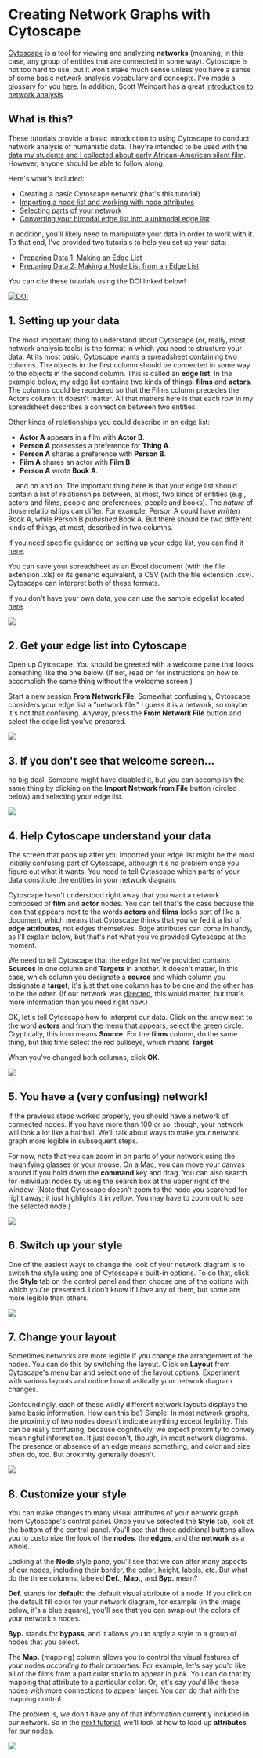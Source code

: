# Creating Network Graphs with Cytoscape

[Cytoscape](http://www.cytoscape.org/?gclid=CjwKEAjwsMu5BRD7t57R1P2HwBgSJABrtj-R-qVRQblhiMF7UjtuOoE7qYEOXXN9AGOtC7dThG8KZhoCKiHw_wcB) is a tool for viewing and analyzing **networks** (meaning, in this case, any group of entities that are connected in some way). Cytoscape is not too hard to use, but it won't make much sense unless you have a sense of some basic network analysis vocabulary and concepts. I've made a glossary for you [here](https://github.com/miriamposner/network_analysis_workshop/blob/master/social-network-glossary.md). In addition, Scott Weingart has a great [introduction to network analysis](http://journalofdigitalhumanities.org/1-1/demystifying-networks-by-scott-weingart/).

## What is this?
These tutorials provide a basic introduction to using Cytoscape to conduct network analysis of humanistic data. They're intended to be used with the [data my students and I collected about early African-American silent film](http://dhbasecamp.humanities.ucla.edu/afamfilm/the-data/). However, anyone should be able to follow along.

Here's what's included:
* Creating a basic Cytoscape network (that's this tutorial)
* [Importing a node list and working with node attributes](working-with-attributes.md)
* [Selecting parts of your network](working-with-selections.md)
* [Converting your bimodal edge list into a unimodal edge list](get-a-unimodal-network.md)

In addition, you'll likely need to manipulate your data in order to work with it. To that end, I've provided two tutorials to help you set up your data:

* [Preparing Data 1: Making an Edge List](preparing-data-1-making-an-edge-list.md)
* [Preparing Data 2: Making a Node List from an Edge List](preparing-data-2-making-a-node-list-from-an-edge-list.md)

You can cite these tutorials using the DOI linked below!

[![DOI](https://zenodo.org/badge/doi/10.5281/zenodo.56245.svg)](http://dx.doi.org/10.5281/zenodo.56245)


## 1. Setting up your data

The most important thing to understand about Cytoscape (or, really, most network analysis tools) is the format in which you need to structure your data. At its most basic, Cytoscape wants a spreadsheet containing two columns. The objects in the first column should be connected in some way to the objects in the second column. This is called an **edge list**. In the example below, my edge list contains two kinds of things: **films** and **actors**. The columns could be reordered so that the Films column precedes the Actors column; it doesn't matter. All that matters here is that each row in my spreadsheet describes a connection between two entities.

Other kinds of relationships you could describe in an edge list:

* **Actor A** appears in a film with **Actor B**.
* **Person A** possesses a preference for **Thing A**.
* **Person A** shares a preference with **Person B**.
* **Film A** shares an actor with **Film B**.
* **Person A** wrote **Book A**.

... and on and on. The important thing here is that your edge list should contain a list of relationships between, at most, two kinds of entities (e.g., actors and films, people and preferences, people and books). The *nature* of those relationships can differ. For example, Person A could have *written* Book A, while Person B *published* Book A. But there should be two different kinds of things, at most, described in two columns.

If you need specific guidance on setting up your edge list, you can find it [here](preparing-data-1-making-an-edge-list.md).

You can save your spreadsheet as an Excel document (with the file extension .xls) or its generic equivalent, a CSV (with the file extension .csv). Cytoscape can interpret both of these formats.

If you don't have your own data, you can use the sample edgelist located [here](data/edgelist.csv).

![][1]

[1]: images/creating-network-graphs-with-cytoscape/setting-up-your-data.png

## 2. Get your edge list into Cytoscape

Open up Cytoscape. You should be greeted with a welcome pane that looks something like the one below. (If not, read on for instructions on how to accomplish the same thing without the welcome screen.)

Start a new session **From Network File**. Somewhat confusingly, Cytoscape considers your edge list a "network file." I guess it is a network, so maybe it's not that confusing. Anyway, press the **From Network File** button and select the edge list you've prepared.

![][2]

[2]: images/creating-network-graphs-with-cytoscape/get-your-edge-list-into-cytoscape.png

## 3. If you don't see that welcome screen...

no big deal. Someone might have disabled it, but you can accomplish the same thing by clicking on the **Import Network from File** button (circled below) and selecting your edge list.

![][3]

[3]: images/creating-network-graphs-with-cytoscape/if-you-don-t-see-that-welcome-screen.png

## 4. Help Cytoscape understand your data

The screen that pops up after you imported your edge list might be the most initially confusing part of Cytoscape, although it's no problem once you figure out what it wants. You need to tell Cytoscape which parts of your data constitute the entities in your network diagram.

Cytoscape hasn't understood right away that you want a network composed of **film** and **actor** nodes. You can tell that's the case because the icon that appears next to the words **actors** and **films** looks sort of like a document, which means that Cytoscape thinks that you've fed it a list of **edge attributes**, not edges themselves. Edge attributes can come in handy, as I'll explain below, but that's not what you've provided Cytoscape at the moment.

We need to tell Cytoscape that the edge list we've provided contains **Sources** in one column and **Targets** in another. It doesn't matter, in this case, which column you designate a **source** and which column you designate a **target**; it's just that one column has to be one and the other has to be the other. (If our network was [directed](http://www.shizukalab.com/toolkits/sna/plotting-directed-networks), this would matter, but that's more information than you need right now.)

OK, let's tell Cytoscape how to interpret our data. Click on the arrow next to the word **actors** and from the menu that appears, select the green circle. Cryptically, this icon means **Source**. For the **films** column, do the same thing, but this time select the red bullseye, which means **Target**.

When you've changed both columns, click **OK**.

![][4]

[4]: images/creating-network-graphs-with-cytoscape/help-cytoscape-understand-your-data.png

## 5. You have a (very confusing) network!

If the previous steps worked properly, you should have a network of connected nodes. If you have more than 100 or so, though, your network will look a lot like a hairball. We'll talk about ways to make your network graph more legible in subsequent steps.

For now, note that you can zoom in on parts of your network using the magnifying glasses or your mouse. On a Mac, you can move your canvas around if you hold down the **command** key and drag. You can also search for individual nodes by using the search box at the upper right of the window. (Note that Cytoscape doesn't zoom to the node you searched for right away; it just highlights it in yellow. You may have to zoom out to see the selected node.)

![][5]

[5]: images/creating-network-graphs-with-cytoscape/you-have-a--very-confusing--network-.png

## 6. Switch up your style

One of the easiest ways to change the look of your network diagram is to switch the style using one of Cytoscape's built-in options. To do that, click the **Style** tab on the control panel and then choose one of the options with which you're presented. I don't know if I *love* any of them, but some are more legible than others.

![][6]

[6]: images/creating-network-graphs-with-cytoscape/switch-up-your-style.png

## 7. Change your layout

Sometimes networks are more legible if you change the arrangement of the nodes. You can do this by switching the layout. Click on **Layout** from Cytoscape's menu bar and select one of the layout options. Experiment with various layouts and notice how drastically your network diagram changes.

Confoundingly, each of these wildly different network layouts displays the same basic information. How can this be? Simple: In most network graphs, the proximity of two nodes doesn't indicate anything except legibility. This can be really confusing, because cognitively, we expect proximity to convey meaningful information. It just doesn't, though, in most network diagrams. The presence or absence of an edge means something, and color and size often do, too. But proximity generally doesn't.

![][7]

[7]: images/creating-network-graphs-with-cytoscape/change-your-layout.png

## 8. Customize your style

You can make changes to many visual attributes of your network graph from Cytoscape's control panel. Once you've selected the **Style** tab, look at the bottom of the control panel. You'll see that three additional buttons allow you to customize the look of the **nodes**, the **edges**, and the **network** as a whole.

Looking at the **Node** style pane, you'll see that we can alter many aspects of our nodes, including their border, the color, height, labels, etc. But what do the three columns, labeled **Def.**, **Map.,** and **Byp.** mean?

**Def.** stands for **default**: the default visual attribute of a node. If you click on the default fill color for your network diagram, for example (in the image below, it's a blue square), you'll see that you can swap out the colors of your network's nodes.

**Byp.** stands for **bypass**, and it allows you to apply a style to a group of nodes that you select.

The **Map.** (mapping) column allows you to control the visual features of your nodes *according to their properties*. For example, let's say you'd like all of the films from a particular studio to appear in pink. You can do that by mapping that attribute to a particular color. Or, let's say you'd like those nodes with more connections to appear larger. You can do that with the mapping control.

The problem is, we don't have any of that information currently included in our network. So in the [next tutorial](working-with-attributes.md), we'll look at how to load up **attributes** for our nodes.

![][8]

[8]: images/creating-network-graphs-with-cytoscape/customize-your-style.png
